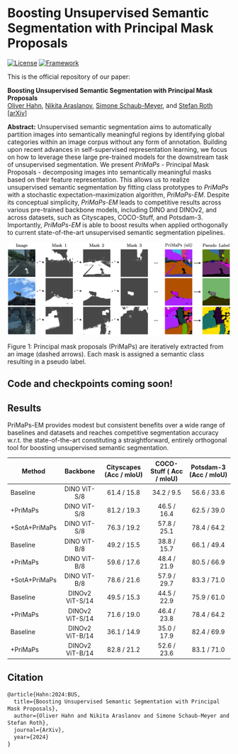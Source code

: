 # Boosting Unsupervised Semantic Segmentation with Principal Mask Proposals

[![License](https://img.shields.io/badge/License-Apache%202.0-blue.svg)](https://opensource.org/licenses/Apache-2.0)
[![Framework](https://img.shields.io/badge/PyTorch-%23EE4C2C.svg?&logo=PyTorch&logoColor=white)](https://pytorch.org/)

This is the official repository of our paper:

**Boosting Unsupervised Semantic Segmentation with Principal Mask Proposals**<br>
[Oliver Hahn](https://olvrhhn.github.io),
[Nikita Araslanov](https://arnike.github.io),
[Simone Schaub-Meyer](https://schaubsi.github.io),
and [Stefan Roth](https://www.visinf.tu-darmstadt.de/visual_inference/people_vi/stefan_roth.en.jsp)<br>
[[arXiv](https://arxiv.org/abs/2404.16818)]

**Abstract:** Unsupervised semantic segmentation aims to automatically partition images into semantically meaningful regions by identifying global categories within an image corpus without any form of annotation. Building upon recent advances in self-supervised representation learning, we focus on how to leverage these large pre-trained models for the downstream task of unsupervised segmentation. We present <i>PriMaPs</i> - Principal Mask Proposals - decomposing images into semantically meaningful masks based on their feature representation. This allows us to realize unsupervised semantic segmentation by fitting class prototypes to <i>PriMaPs</i> with a stochastic expectation-maximization algorithm, <i>PriMaPs-EM</i>. Despite its conceptual simplicity, <i>PriMaPs-EM</i> leads to competitive results across various pre-trained backbone models, including DINO and DINOv2, and across datasets, such as Cityscapes, COCO-Stuff, and Potsdam-3. Importantly, <i>PriMaPs-EM</i> is able to boost results when applied orthogonally to current state-of-the-art unsupervised semantic segmentation pipelines. 

<img src="assets/primaps_examples.png" width="512" />

Figure 1: Principal mask proposals (PriMaPs) are iteratively extracted
from an image (dashed arrows). Each mask is assigned a semantic class resulting in a pseudo label.


## Code and checkpoints coming soon!

## Results

PriMaPs-EM provides modest but consistent benefits over a wide range of baselines and datasets and reaches competitive segmentation accuracy w.r.t. the state-of-the-art constituting a straightforward, entirely orthogonal tool for boosting unsupervised semantic segmentation.

| Method       | Backbone      | Cityscapes (Acc / mIoU) | COCO-Stuff ( Acc / mIoU) | Potsdam-3 (Acc / mIoU) |
|--------------|:--------------:|:------------:|:------------:|:-----------:|
| Baseline     | DINO ViT-S/8 | 61.4 / 15.8 | 34.2 /  9.5  | 56.6 / 33.6 |
| +PriMaPs     | DINO ViT-S/8 | 81.2 / 19.3 | 46.5 / 16.4 | 62.5 / 39.0 |
| +SotA+PriMaPs|DINO ViT-S/8 | 76.3 / 19.2 | 57.8 / 25.1 | 78.4 / 64.2 |
| Baseline     | DINO ViT-B/8 | 49.2 / 15.5 | 38.8 / 15.7 | 66.1 / 49.4 |   
| +PriMaPs     |DINO ViT-B/8  | 59.6 / 17.6 | 48.4 / 21.9 | 80.5 / 66.9 |
| +SotA+PriMaPs|DINO ViT-B/8 | 78.6 / 21.6 | 57.9 / 29.7 | 83.3 / 71.0 |
| Baseline     | DINOv2 ViT-S/14 | 49.5 / 15.3 | 44.5 / 22.9 | 75.9 / 61.0 |
| +PriMaPs     | DINOv2 ViT-S/14 | 71.6 / 19.0 | 46.4 / 23.8 | 78.4 / 64.2 |
| Baseline     | DINOv2 ViT-B/14 | 36.1 / 14.9 | 35.0 / 17.9 | 82.4 / 69.9 |
| +PriMaPs     | DINOv2 ViT-B/14 | 82.8 / 21.2 | 52.6 / 23.6 | 83.1 / 71.0 |


## Citation
```
@article{Hahn:2024:BUS,
  title={Boosting Unsupervised Semantic Segmentation with Principal Mask Proposals},
  author={Oliver Hahn and Nikita Araslanov and Simone Schaub-Meyer and Stefan Roth},
  journal={ArXiv},
  year={2024}
}
```
